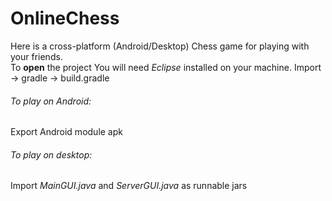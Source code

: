 # OnlineChess
Here is a cross-platform (Android/Desktop) Chess game for playing with your friends. <br />
To **open** the project You will need *Eclipse* installed on your machine. Import -> gradle -> build.gradle <br />
###### To play on Android: <br />
  Export Android module apk <br />
###### To play on desktop: <br />
  Import *MainGUI.java*	and *ServerGUI.java* as runnable jars <br />
